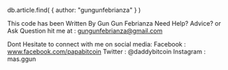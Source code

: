 db.article.find( { author: "gungunfebrianza" } )

This code has been Written By Gun Gun Febrianza
Need Help? Advice? or Ask Question hit me at :
gungunfebrianza@gmail.com

Dont Hesitate to connect with me on social media:
Facebook : www.facebook.com/papabitcoin
Twitter : @daddybitcoin
Instagram : mas.ggun
